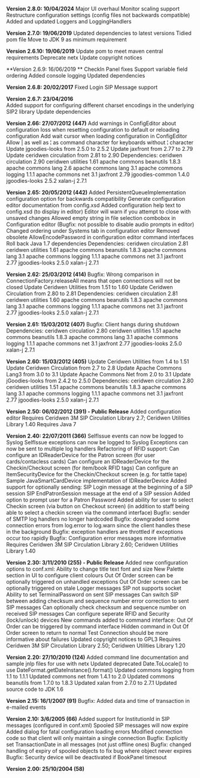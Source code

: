 **Version 2.8.0: 10/04/2024**
Major UI overhaul
Monitor scaling support
Restructure configuration settings (config files not backwards compatible)
Added and updated Loggers and LoggingHandlers

**Version 2.7.0: 19/06/2019**
Updated dependencies to latest versions
Tidied pom file
Move to JDK 9 as minimum requirement

**Version 2.6.10: 19/06/2019**
Update pom to meet maven central requirements
Deprecate netx
Update copyright notices

﻿**Version 2.6.9: 16/06/2019 **
CheckIn Panel fixes
Support variable field ordering
Added console logging
Updated dependencies

**Version 2.6.8: 20/02/2017**
Fixed Login SIP Message support

**Version 2.6.7: 23/04/2016**  
Added support for configuring different charset encodings in the underlying SIP2 library 
Update dependencies 

**Version 2.66: 27/07/2012 (447)**
Add warnings in ConfigEditor about configuration loss when resetting configuration to default or reloading configuration
Add wait cursor when loading configuration in ConfigEditor
Allow | as well as ¦ as command character for keyboards without ¦ character
Update jgoodies-looks from 2.5.0 to 2.5.2
Update jaxfront from 2.77 to 2.79
Update ceridwen circulation from 2.81 to 2.90
Dependencies: ceridwen circulation 2.90
              ceridwen utilities 1.61
              apache commons beanutils 1.8.3
              apache commons lang 2.6
              apache commons lang 3.1
              apache commons logging 1.1.1 
              apache commons net 3.1
              jaxfront 2.79
              jgoodies-common 1.4.0
              jgoodies-looks 2.5.2
              xalan-j 2.7.1

**Version 2.65: 20/05/2012 (442)**
Added PersistentQueueImplementation configuration option for backwards compatibility
Generate configuration editor documentation from config.xsd
Added configuration help text to config.xsd (to display in editor)
Editor will warn if you attempt to close with unsaved changes
Allowed empty string in file selection combobox in Configuration editor (Bugfix: not possible to disable audio prompts in editor)
Changed ordering under Systems tab in configuration editor
Removed obsolete AllowEncodePassword in configuration editor command interfaces
Roll back Java 1.7 dependencies
Dependencies: ceridwen circulation 2.81
              ceridwen utilities 1.61
              apache commons beanutils 1.8.3
              apache commons lang 3.1
              apache commons logging 1.1.1 
              apache commons net 3.1
              jaxfront 2.77
              jgoodies-looks 2.5.0
              xalan-j 2.7.1

**Version 2.62: 25/03/2012 (414)**
Bugfix: Wrong comparison in ConnectionFactory.releaseAll means that open connections will not be closed
Update Ceridwen Utilities from 1.51 to 1.60
Update Ceridwen Circulation from 2.80 to 2.81
Dependencies: ceridwen circulation 2.81
              ceridwen utilities 1.60
              apache commons beanutils 1.8.3
              apache commons lang 3.1
              apache commons logging 1.1.1 
              apache commons net 3.1
              jaxfront 2.77
              jgoodies-looks 2.5.0
              xalan-j 2.7.1

**Version 2.61: 15/03/2012 (407)**
Bugfix: Client hangs during shutdown
Dependencies: ceridwen circulation 2.80
              ceridwen utilities 1.51
              apache commons beanutils 1.8.3
              apache commons lang 3.1
              apache commons logging 1.1.1 
              apache commons net 3.1
              jaxfront 2.77
              jgoodies-looks 2.5.0
              xalan-j 2.7.1

**Version 2.60: 15/03/2012 (405)**
Update Ceridwen Utilities from 1.4 to 1.51
Update Ceridwen Circulation from 2.7 to 2.8
Update Apache Commons Lang3 from 3.0 to 3.1
Update Apache Commons Net from 2.0 to 3.1
Update jGoodies-looks from 2.4.2 to 2.5.0
Dependencies: ceridwen circulation 2.80
              ceridwen utilities 1.51
              apache commons beanutils 1.8.3
              apache commons lang 3.1
              apache commons logging 1.1.1 
              apache commons net 3.1
              jaxfront 2.77
              jgoodies-looks 2.5.0
              xalan-j 2.7.1

**Version 2.50: 06/02/2012 (391) - Public Release**
Added configuration editor
Requires Ceridwen 3M SIP Circulation Library 2.7; Ceridwen Utilities Library 1.40
Requires Java 7

**Version 2.40: 22/07/2011 (366)**
SelfIssue events can now be logged to Syslog
SelfIssue exceptions can now be logged to Syslog
Exceptions can now be sent to multiple log handlers
Refactoring of RFID support:
  Can configure an IDReaderDevice for the Patron screen (for user cards/contacless cards)
  Can configure an IDReaderDevice for the Checkin/Checkout screen (for item/book RFID tags)
  Can configure an ItemSecurityDevice for the Checkin/Checkout screen (e.g. for tattle tape)
  Sample JavaSmartCardDevice implementation of IDReaderDevice 
Added support for optionally sending:
  SIP Login message at the beginning of a SIP session
  SIP EndPatronSession message at the end of a SIP session
Added option to prompt user for a Patron Password
Added ability for user to select Checkin screen (via button on Checkout screen)
  (in addition to staff being able to select a checkin screen via the command interface)
Bugfix: sender of SMTP log handlers no longer hardcoded
Bugfix: downgraded some connection errors from log.error to log.warn since the client handles these in the background 
Bugfix: exception handlers are throttled if exceptions occur too rapidly
Bugfix: Configuration error messages more informative
Requires Ceridwen 3M SIP Circulation Library 2.60; Ceridwen Utilities Library 1.40

**Version 2.30: 3/11/2010 (255) - Public Release**
Added new configuration options to conf.xml:
  Ability to change title text font and size
  New Palette section in UI to configure client colours
  Out Of Order screen can be optionally triggered on unhandled exceptions
  Out Of Order screen can be optionally triggered on stale Logger messages
  SIP not supports socket
  Ability to set TerminalPassword on sent SIP messages
  Can switch SIP between adding checksum and sequence number error correction to sent SIP messages
  Can optionally check checksum and sequence number on received SIP messages
  Can configure seperate RFID and Security (lock/unlock) devices
New commands added to command interface:
  Out Of Order can be triggered by command interface
  Hidden command in Out Of Order screen to return to normal
  Test Connection should be more informative about failures
Updated copyright notices to GPL3
Requires Ceridwen 3M SIP Circulation Library 2.50; Ceridwen Utilities Library 1.20

**Version 2.20: 27/10/2010 (124)**
Added command line documentation and sample jnlp files for use with netx
Updated deprecated Date.ToLocale() to use DateFormat.getDateInstance().format()
Updated commons logging from 1.1 to 1.1.1
Updated commons net from 1.4.1 to 2.0
Updated commons beanutils from 1.7.0 to 1.8.3
Updated xalan from 2.7.0 to 2.7.1
Updated source code to JDK 1.6

**Version 2.15: 16/1/2007 (91)**
Bugfix: Added data and time of transaction in e-mailed events 

**Version 2.10: 3/6/2005 (66)**
Added support for InstitutionId in SIP messages (configured in conf.xml)
Spooled SIP messages will now expire
Added dialog for fatal configuration loading errors
Modified connection code so that client will only maintain a single connection
Bugfix: Explicitly set TransactionDate in all messages (not just offline ones)
Bugfix: changed handling of expiry of spooled objects to fix bug where object never expires
Bugfix: Security device will be deactivated if BookPanel timesout

**Version 2.00: 25/10/2004 (58)**